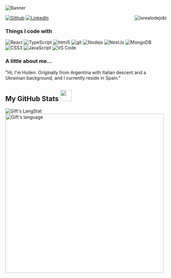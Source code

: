 
![Banner](https://res.cloudinary.com/duayouuav/image/upload/v1693678043/Beige_Black_Geometric_Technology_LinkedIn_Banner_clnzxa.png)
<p><a href="https://github.com/HuilenPe" target="_blank"><img alt="Github" src="https://img.shields.io/badge/GitHub-%2312100E.svg?&style=for-the-badge&logo=Github&logoColor=white" /></a> <a href="https://www.linkedin.com/in/huilen-pe" target="_blank"><img alt="LinkedIn" src="https://img.shields.io/badge/linkedin-%230077B5.svg?&style=for-the-badge&logo=linkedin&logoColor=white" /></a>
<img align="right" src="https://komarev.com/ghpvc/?username=HuilenPe&label=Profile%20views&color=0e75b6&style=flat" alt="isrealodejobi" /> 
</p>
<h3>Things I code with</h3>
<p>
  <img alt="React" src="https://img.shields.io/badge/-React-45b8d8?style=flat-square&logo=react&logoColor=white" />
  <img alt="TypeScript" src="https://img.shields.io/badge/-TypeScript-007ACC?style=flat-square&logo=typescript&logoColor=white" />
  <img alt="html5" src="https://img.shields.io/badge/-HTML5-E34F26?style=flat-square&logo=html5&logoColor=white" />
  <img alt="git" src="https://img.shields.io/badge/-Git-F05032?style=flat-square&logo=git&logoColor=white" />
  <img alt="Nodejs" src="https://img.shields.io/badge/-Nodejs-43853d?style=flat-square&logo=Node.js&logoColor=white" />
  <img alt="NestJs" src="https://img.shields.io/badge/-NestJs-ea2845?style=flat-square&logo=nestjs&logoColor=white" />
  <img alt="MongoDB" src="https://img.shields.io/badge/-MongoDB-13aa52?style=flat-square&logo=mongodb&logoColor=white" />
  <img alt="CSS3" src="https://img.shields.io/badge/-CSS3-%231572B6?style=flat-square&logo=css3&logoColor=white" />
  <img alt="JavaScript" src="https://img.shields.io/badge/-JavaScript-%23F7DF1C?style=flat-square&logo=javascript&logoColor=000000&labelColor=%23F7DF1C&color=%23FFCE5A" />
  <img alt="VS Code" src="https://img.shields.io/badge/-VSCode-%23007ACC?style=flat-square&logo=visual-studio-code" />



</p>  

<h3> A little about me... </h3>
<p>"Hi, I'm Huilen. Originally from Argentina with Italian descent and a Ukrainian background, and I currently reside in Spain."</p>

 ##  My GitHub Stats <img src = "https://i.pinimg.com/originals/65/c4/f4/65c4f452571be1261e9c623f7da488ac.gif" width = 35px> 
 <div>
  <img align="center" src="https://github-readme-streak-stats.herokuapp.com/?user=HuilenPe" alt="Gift's LangStat" />
 </div>  
 
 <div>
  <img align="center" src="https://github-readme-stats.vercel.app/api/top-langs?username=HuilenPe&langs_count=10&show_icons=true&locale=en&layout=compact&theme=light" alt="Gift's language"   width="495px"/>
</div>




